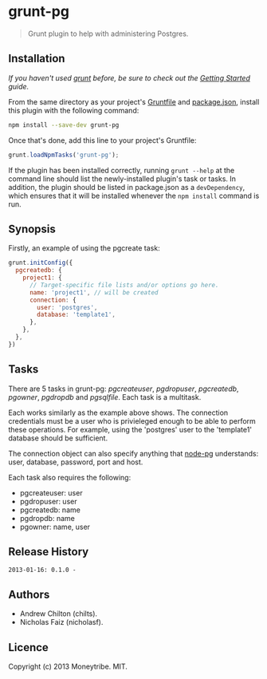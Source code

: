 # grunt-pg

> Grunt plugin to help with administering Postgres.

## Installation

_If you haven't used [grunt][] before, be sure to check out the [Getting Started][] guide._

From the same directory as your project's [Gruntfile][Getting Started] and [package.json][], install this plugin with
the following command:

```bash
npm install --save-dev grunt-pg
```

Once that's done, add this line to your project's Gruntfile:

```js
grunt.loadNpmTasks('grunt-pg');
```

If the plugin has been installed correctly, running `grunt --help` at the command line should list the newly-installed
plugin's task or tasks. In addition, the plugin should be listed in package.json as a `devDependency`, which ensures
that it will be installed whenever the `npm install` command is run.

[grunt]: http://gruntjs.com/
[Getting Started]: https://github.com/gruntjs/grunt/blob/devel/docs/getting_started.md
[package.json]: https://npmjs.org/doc/json.html
[node-pg]: https://github.com/brianc/node-postgres/wiki/pg

## Synopsis ##

Firstly, an example of using the pgcreate task:

```js
grunt.initConfig({
  pgcreatedb: {
    project1: {
      // Target-specific file lists and/or options go here.
      name: 'project1', // will be created
      connection: {
        user: 'postgres',
        database: 'template1',
      },
    },
  },
})
```

## Tasks ##

There are 5 tasks in grunt-pg: *pgcreateuser*, *pgdropuser*, *pgcreatedb*, *pgowner*, *pgdropdb* and *pgsqlfile*. Each
task is a multitask.

Each works similarly as the example above shows. The connection credentials must be a user who is privieleged enough to
be able to perform these operations. For example, using the 'postgres' user to the 'template1' database should be
sufficient.

The connection object can also specify anything that [node-pg][] understands: user, database, password, port and host.

Each task also requires the following:

* pgcreateuser: user
* pgdropuser: user
* pgcreatedb: name
* pgdropdb: name
* pgowner: name, user

## Release History

```
2013-01-16: 0.1.0 - 
```

## Authors ##

* Andrew Chilton (chilts).
* Nicholas Faiz (nicholasf).

## Licence ##

Copyright (c) 2013 Moneytribe. MIT.

